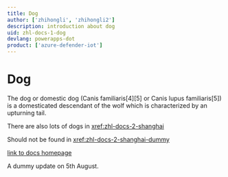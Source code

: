 ```yaml
---
title: Dog
author: ['zhihongli', 'zhihongli2']
description: introduction about dog
uid: zhl-docs-1-dog
devlang: powerapps-dot
product: ['azure-defender-iot']
---
```

# Dog

The dog or domestic dog (Canis familiaris[4][5] or Canis lupus familiaris[5]) is a domesticated descendant of the wolf which is characterized by an upturning tail.  

There are also lots of dogs in <xref:zhl-docs-2-shanghai> 

Should not be found in <xref:zhl-docs-2-shanghai-dummy> 

[link to docs homepage](https://ppe.docs.microsoft.com/en-us/test-page/index)

A dummy update on 5th August.
